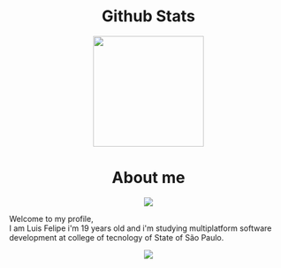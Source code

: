 <h1 align="center"> Github Stats </h1>
<p align="center">
  <a href="https://github.com/luisfesantos/github-readme-stats">
    <img height="200px" src="https://github-readme-stats.vercel.app/api?username=luisfesantos&show_icons=true&theme=merko"/>
  </a>
<!--
  <a>
    <img height="200px" align="right" src="https://github-readme-stats.vercel.app/api/top-langs/?username=luisfesantos&layout=compact&theme=tokyonight"/>
  </a>
</p>
-->



<h1 align="center" https://capsule-render.vercel.app/api?text=capsule_render&animation=twinkling> About me </h1>
<div align="center">
  <img src="https://capsule-render.vercel.app/api?type=waving&color=gradient&height=80&section=main&width=100"/>
</div>
<div>
  <p>
    Welcome to my profile,
    <br>
    I am Luis Felipe i'm 19 years old and i'm studying multiplatform software development at college of tecnology of State of São Paulo.
  </p>
</div>
<div align="center">
  <img src="https://capsule-render.vercel.app/api?type=waving&color=gradient&height=80&section=footer&width=100"/>
</div>


<!--
**luisfesantos/luisfesantos** is a ✨ _special_ ✨ repository because its `README.md` (this file) appears on your GitHub profile.
